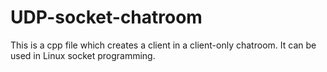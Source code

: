 # UDP-socket-chatroom
This is a cpp file which creates a client in a client-only chatroom. It can be used in Linux socket programming.
